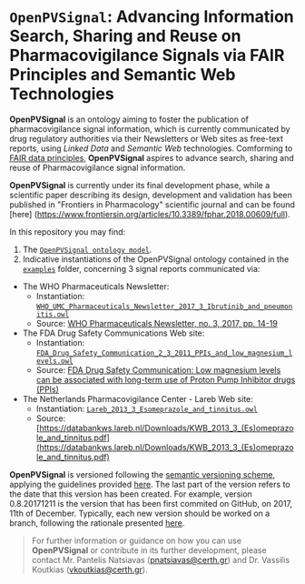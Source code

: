 # `OpenPVSignal`: Advancing Information Search, Sharing and Reuse on Pharmacovigilance Signals via FAIR Principles and Semantic Web Technologies
**OpenPVSignal** is an ontology aiming to foster the publication of pharmacovigilance signal information, which is currently communicated by drug regulatory authorities via their Newsletters or Web sites as free-text reports, using *Linked Data* and *Semantic Web* technologies. Comforming to [FAIR data principles](https://www.force11.org/group/fairgroup/fairprinciples), **OpenPVSignal** aspires to advance search, sharing and reuse of Pharmacovigilance signal information.

**OpenPVSignal** is currently under its final development phase, while a scientific paper describing its design, development and validation has been published in "Frontiers in Pharmacology" scientific journal and can be found [here] (https://www.frontiersin.org/articles/10.3389/fphar.2018.00609/full).

In this repository you may find:
1. The [`OpenPVSignal ontology model`](OpenPVSignal.owl).
2. Indicative instantiations of the OpenPVSignal ontology contained in the [`examples`](examples) folder, concerning 3 signal reports communicated via:
- The WHO Pharmaceuticals Newsletter:
  - Instantiation: [`WHO_UMC_Pharmaceuticals_Newsletter_2017_3_Ibrutinib_and_pneumonitis.owl`](examples/WHO_UMC_Pharmaceuticals_Newsletter_2017_3_Ibrutinib_and_pneumonitis.owl)
  - Source: [WHO Pharmaceuticals Newsletter, no. 3, 2017, pp. 14-19](http://apps.who.int/iris/bitstream/10665/258799/1/WPN-2017-03-eng.pdf?ua=1)
- The FDA Drug Safety Communications Web site:
  - Instantiation: [`FDA_Drug_Safety_Communication_2_3_2011_PPIs_and_low_magnesium_levels.owl`](examples/FDA_Drug_Safety_Communication_2_3_2011_PPIs_and_low_magnesium_levels.owl)
  - Source: [FDA Drug Safety Communication: Low magnesium levels can be associated with long-term use of Proton Pump Inhibitor drugs (PPIs)](https://www.fda.gov/Drugs/DrugSafety/ucm245011.htm)
- The Netherlands Pharmacovigilance Center - Lareb Web site:
  - Instantiation: [`Lareb_2013_3_Esomeprazole_and_tinnitus.owl`](examples/Lareb_2013_3_Esomeprazole_and_tinnitus.owl)
  - Source: [https://databankws.lareb.nl/Downloads/KWB_2013_3_(Es)omeprazole_and_tinnitus.pdf](https://databankws.lareb.nl/Downloads/KWB_2013_3_(Es)omeprazole_and_tinnitus.pdf)

**OpenPVSignal** is versioned following the [semantic versioning scheme](https://semver.org/), applying the guidelines provided [here](https://github.com/dbrock/semver-howto/blob/master/README.md). The last part of the version refers to the date that this version has been created. For example, version 0.8.20171211 is the version that has been first commited on GitHub, on 2017, 11th of December. Typically, each new version should be worked on a branch, following the rationale presented [here](http://nvie.com/posts/a-successful-git-branching-model/).

> For further information or guidance on how you can use **OpenPVSignal** or contribute in its further development, please contact Mr. Pantelis Natsiavas (pnatsiavas@certh.gr) and Dr. Vassilis Koutkias (vkoutkias@certh.gr).
